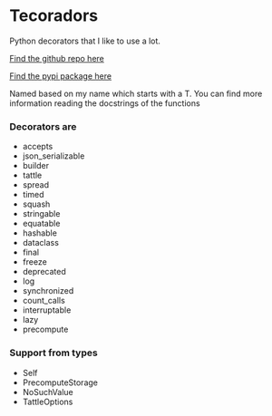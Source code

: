 # Tecoradors

Python decorators that I like to use a lot.

[Find the github repo here](https://github.com/elunico/tecoradors)

[Find the pypi package here](https://pypi.org/project/tecoradors-elunico/)

Named based on my name which starts with a T. You can find more information reading the docstrings of the functions

### Decorators are
  *  accepts
  *  json_serializable
  *  builder
  *  tattle
  *  spread
  *  timed
  *  squash
  *  stringable
  *  equatable
  *  hashable
  *  dataclass
  *  final
  *  freeze
  *  deprecated
  *  log
  *  synchronized
  *  count_calls
  *  interruptable
  *  lazy
  *  precompute

### Support from types
  *  Self
  *  PrecomputeStorage
  *  NoSuchValue
  *  TattleOptions
